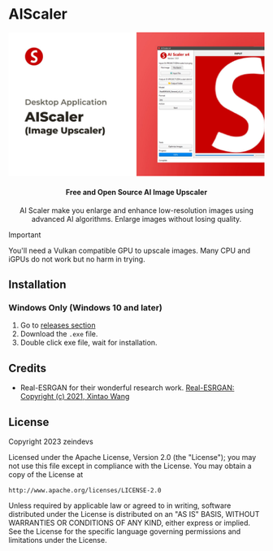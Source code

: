 # AIScaler

<div align="center">

<img src="./screenshot.jpg" />

#### Free and Open Source AI Image Upscaler
AI Scaler make you enlarge and enhance low-resolution images using advanced AI algorithms.
Enlarge images without losing quality.

</div>

> [!IMPORTANT]
> You'll need a Vulkan compatible GPU to upscale images. Many CPU and iGPUs do not work but no harm in trying.

## Installation

### Windows Only (Windows 10 and later)

1. Go to [releases section](https://github.com/AIScaler/AIScaler/releases/latest)
2. Download the `.exe` file.
3. Double click exe file, wait for installation.

## Credits

- Real-ESRGAN for their wonderful research work. [Real-ESRGAN: Copyright (c) 2021, Xintao Wang](https://github.com/xinntao/Real-ESRGAN/)

## License

Copyright 2023 zeindevs

Licensed under the Apache License, Version 2.0 (the "License");
you may not use this file except in compliance with the License.
You may obtain a copy of the License at

	http://www.apache.org/licenses/LICENSE-2.0

Unless required by applicable law or agreed to in writing, software
distributed under the License is distributed on an "AS IS" BASIS,
WITHOUT WARRANTIES OR CONDITIONS OF ANY KIND, either express or implied.
See the License for the specific language governing permissions and
limitations under the License.